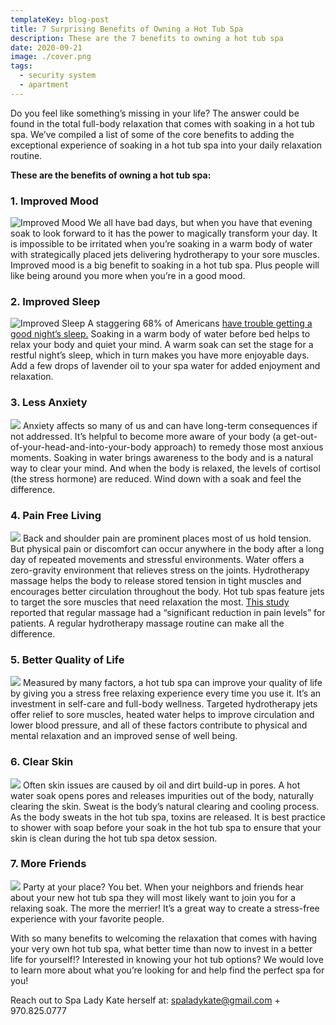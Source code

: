 ```yaml
---
templateKey: blog-post
title: 7 Surprising Benefits of Owning a Hot Tub Spa
description: These are the 7 benefits to owning a hot tub spa
date: 2020-09-21
image: ./cover.png
tags:
  - security system
  - apartment
---
```

Do you feel like something’s missing in your life? The answer could be found in the total full-body relaxation that comes with soaking in a hot tub spa. We’ve compiled a list of some of the core benefits to adding the exceptional experience of soaking in a hot tub spa into your daily relaxation routine. 


**These are the benefits of owning a hot tub spa:**

### 1. Improved Mood
![Improved Mood](./improved-mood.png)
We all have bad days, but when you have that evening soak to look forward to it has the power to magically transform your day. It is impossible to be irritated when you’re soaking in a warm body of water with strategically placed jets delivering hydrotherapy to your sore muscles. Improved mood is a big benefit to soaking in a hot tub spa. Plus people will like being around you more when you’re in a good mood. 

### 2. Improved Sleep
![Improved Sleep](./improved-sleep.png)
A staggering 68% of Americans <a href="https://www.consumerreports.org/sleep/why-americans-cant-sleep/">have trouble getting a good night’s sleep.</a> Soaking in a warm body of water before bed helps to relax your body and quiet your mind. A warm soak can set the stage for a restful night’s sleep, which in turn makes you have more enjoyable days. Add a few drops of lavender oil to your spa water for added enjoyment and relaxation. 

### 3. Less Anxiety
![](./less-anxiety.png)
Anxiety affects so many of us and can have long-term consequences if not addressed. It’s helpful to become more aware of your body (a get-out-of-your-head-and-into-your-body approach) to remedy those most anxious moments. Soaking in water brings awareness to the body and is a natural way to clear your mind. And when the body is relaxed, the levels of cortisol (the stress hormone) are reduced. Wind down with a soak and feel the difference. 

### 4. Pain Free Living
![](./pain-free-living.png)
Back and shoulder pain are prominent places most of us hold tension. But physical pain or discomfort can occur anywhere in the body after a long day of repeated movements and stressful environments. Water offers a zero-gravity environment that relieves stress on the joints. Hydrotherapy massage helps the body to release stored tension in tight muscles and encourages better circulation throughout the body. Hot tub spas feature jets to target the sore muscles that need relaxation the most. <a href="https://www.ncbi.nlm.nih.gov/pmc/articles/PMC3091428/">This study</a> reported that regular massage had a “significant reduction in pain levels” for patients. A regular hydrotherapy massage routine can make all the difference. 

### 5. Better Quality of Life
![](./better-quality-of-life.png)
Measured by many factors, a hot tub spa can improve your quality of life by giving you a stress free relaxing experience every time you use it. It’s an investment in self-care and full-body wellness. Targeted hydrotherapy jets offer relief to sore muscles, heated water helps to improve circulation and lower blood pressure, and all of these factors contribute to physical and mental relaxation and an improved sense of well being.

### 6. Clear Skin
![](./clear-skin.jpg)
Often skin issues are caused by oil and dirt build-up in pores. A hot water soak opens pores and releases impurities out of the body, naturally clearing the skin. Sweat is the body’s natural clearing and cooling process. As the body sweats in the hot tub spa, toxins are released. It is best practice to shower with soap before your soak in the hot tub spa to ensure that your skin is clean during the hot tub spa detox session.

### 7. More Friends
![](./more-friends.png)
Party at your place? You bet. When your neighbors and friends hear about your new hot tub spa they will most likely want to join you for a relaxing soak. The more the merrier! It’s a great way to create a stress-free experience with your favorite people.

With so many benefits to welcoming the relaxation that comes with having your very own hot tub spa, what better time than now to invest in a better life for yourself!? Interested in knowing your hot tub options? We would love to learn more about what you’re looking for and help find the perfect spa for you!


Reach out to Spa Lady Kate herself at: spaladykate@gmail.com + 970.825.0777


